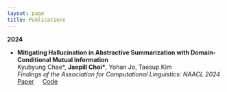 ```yaml
---
layout: page
title: Publications
---
```


<!-- You can also browse my <a href="https://scholar.google.com/citations?hl=ko&user=jJNFoJUAAAAJ" target="_blank">Google Scholar profile</a>.
<br /> -->

**2024**

- **Mitigating Hallucination in Abstractive Summarization with Domain-Conditional Mutual Information**  
  Kyubyung Chae\*, **Jaepill Choi\***, Yohan Jo, Taesup Kim  
  *Findings of the Association for Computational Linguistics: NAACL 2024*  
  <a href="https://arxiv.org/abs/2404.09480" target="_blank">Paper</a>&nbsp;&nbsp;&nbsp;&nbsp;
  <a href="https://github.com/qqplot/dcpmi" target="_blank">Code</a>
  <!-- [Paper](https://arxiv.org/abs/2404.09480){: .btn .btn--primary}
  [Code](https://github.com/qqplot/dcpmi){: .btn .btn--primary} -->

